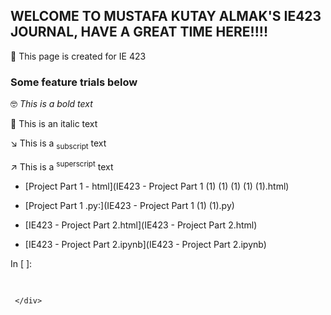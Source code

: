 ## WELCOME TO MUSTAFA KUTAY ALMAK'S IE423 JOURNAL, HAVE A GREAT TIME HERE!!!!

📕 This page is created for IE 423


### Some feature trials below

🤓 *This is a bold text*

👾 This is an italic text

↘️ This is a <sub>subscript</sub> text

↗️ This is a <sup>superscript</sup> text



* [Project Part 1 - html](IE423 - Project Part 1 (1) (1) (1) (1) (1).html)
  
* [Project Part 1 .py:](IE423 - Project Part 1 (1) (1).py)

* [IE423 - Project Part 2.html](IE423 - Project Part 2.html)
* [IE423 - Project Part 2.ipynb](IE423 - Project Part 2.ipynb)


</div>
</div><div class="jp-Cell jp-CodeCell jp-Notebook-cell jp-mod-noOutputs  ">
<div class="jp-Cell-inputWrapper">
<div class="jp-InputArea jp-Cell-inputArea">
<div class="jp-InputPrompt jp-InputArea-prompt">In&nbsp;[&nbsp;]:</div>
<div class="jp-CodeMirrorEditor jp-Editor jp-InputArea-editor" data-type="inline">
     <div class="CodeMirror cm-s-jupyter">
<div class=" highlight hl-ipython3"><pre><span></span> 
</pre></div>

     </div>
</div>
</div>
</div>

</div>
</body>

